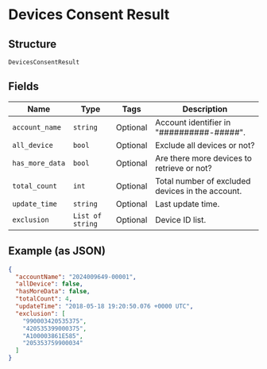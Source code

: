
# Devices Consent Result

## Structure

`DevicesConsentResult`

## Fields

| Name | Type | Tags | Description |
|  --- | --- | --- | --- |
| `account_name` | `string` | Optional | Account identifier in "##########-#####". |
| `all_device` | `bool` | Optional | Exclude all devices or not? |
| `has_more_data` | `bool` | Optional | Are there more devices to retrieve or not? |
| `total_count` | `int` | Optional | Total number of excluded devices in the account. |
| `update_time` | `string` | Optional | Last update time. |
| `exclusion` | `List of string` | Optional | Device ID list. |

## Example (as JSON)

```json
{
  "accountName": "2024009649-00001",
  "allDevice": false,
  "hasMoreData": false,
  "totalCount": 4,
  "updateTime": "2018-05-18 19:20:50.076 +0000 UTC",
  "exclusion": [
    "990003420535375",
    "420535399000375",
    "A100003861E585",
    "205353759900034"
  ]
}
```

